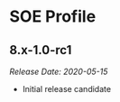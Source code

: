 # SOE Profile

8.x-1.0-rc1
--------------------------------------------------------------------------------
_Release Date: 2020-05-15_

- Initial release candidate
